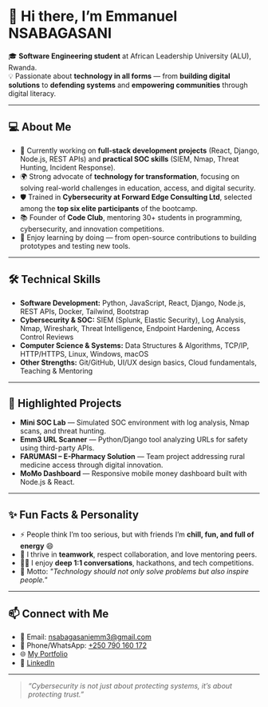 # 👋 Hi there, I’m Emmanuel NSABAGASANI  

🎓 **Software Engineering student** at African Leadership University (ALU), Rwanda.  
💡 Passionate about **technology in all forms** — from **building digital solutions** to **defending systems** and **empowering communities** through digital literacy.  

---

## 💻 About Me  

- 🔭 Currently working on **full-stack development projects** (React, Django, Node.js, REST APIs) and **practical SOC skills** (SIEM, Nmap, Threat Hunting, Incident Response).  
- 🌍 Strong advocate of **technology for transformation**, focusing on solving real-world challenges in education, access, and digital security.  
- 🛡️ Trained in **Cybersecurity at Forward Edge Consulting Ltd**, selected among the **top six elite participants** of the bootcamp.  
- 📚 Founder of **Code Club**, mentoring 30+ students in programming, cybersecurity, and innovation competitions.  
- 🧩 Enjoy learning by doing — from open-source contributions to building prototypes and testing new tools.  

---

## 🛠️ Technical Skills  

- **Software Development:** Python, JavaScript, React, Django, Node.js, REST APIs, Docker, Tailwind, Bootstrap  
- **Cybersecurity & SOC:** SIEM (Splunk, Elastic Security), Log Analysis, Nmap, Wireshark, Threat Intelligence, Endpoint Hardening, Access Control Reviews  
- **Computer Science & Systems:** Data Structures & Algorithms, TCP/IP, HTTP/HTTPS, Linux, Windows, macOS  
- **Other Strengths:** Git/GitHub, UI/UX design basics, Cloud fundamentals, Teaching & Mentoring  

---

## 🚀 Highlighted Projects  
  
- **Mini SOC Lab** — Simulated SOC environment with log analysis, Nmap scans, and threat hunting.  
- **Emm3 URL Scanner** — Python/Django tool analyzing URLs for safety using third-party APIs.  
- **FARUMASI – E-Pharmacy Solution** — Team project addressing rural medicine access through digital innovation.  
- **MoMo Dashboard** — Responsive mobile money dashboard built with Node.js & React.  

---

## ✨ Fun Facts & Personality  

- ⚡ People think I’m too serious, but with friends I’m **chill, fun, and full of energy** 😄  
- 🤝 I thrive in **teamwork**, respect collaboration, and love mentoring peers.  
- 👨‍💻 I enjoy **deep 1:1 conversations**, hackathons, and tech competitions.  
- 🌟 Motto: *"Technology should not only solve problems but also inspire people."*  

---

## 📫 Connect with Me  

- 📧 Email: [nsabagasaniemm3@gmail.com](mailto:nsabagasaniemm3@gmail.com)  
- 📱 Phone/WhatsApp: [+250 790 160 172](tel:+250790160172)  
- 🌐 [My Portfolio](https://emmanuel-ns.github.io/Portfolio/)  
- 🔗 [LinkedIn](https://linkedin.com/in/emmanuel-nsabagasani-598946337)  

---

> _“Cybersecurity is not just about protecting systems, it’s about protecting trust.”_  
